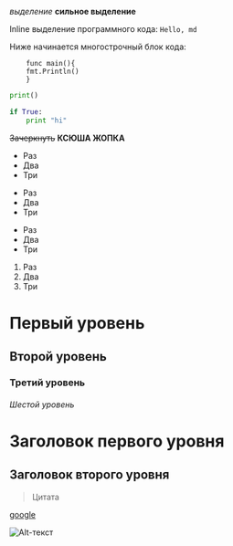 *выделение*
**сильное выделение**

Inline выделение программного кода: `Hello, md`

Ниже начинается многострочный блок кода:

        func main(){
		fmt.Println()
        }
	
```python
print()
```
```python
if True:
    print "hi"
```
~~Зачеркнуть~~
**КСЮША ЖОПКА**
* Раз
* Два
* Три

- Раз
- Два
- Три

+ Раз
+ Два
+ Три

1. Раз
2. Два
3. Три

# Первый уровень
## Второй уровень
### Третий уровень
###### Шестой уровень

Заголовок первого уровня
========================

Заголовок второго уровня
------------------------

>Цитата

[google](https://google.com)

![Alt-текст](https://interactive-examples.mdn.mozilla.net/media/cc0-images/grapefruit-slice-332-332.jpg "Juice")



